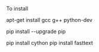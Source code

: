 To install

apt-get install gcc g++ python-dev 

pip install --upgrade pip

pip install cython
pip install fasttext
